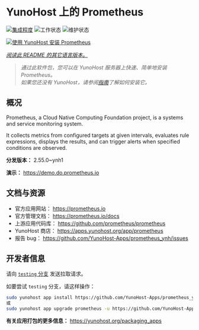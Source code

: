 <!--
注意：此 README 由 <https://github.com/YunoHost/apps/tree/master/tools/readme_generator> 自动生成
请勿手动编辑。
-->

# YunoHost 上的 Prometheus

[![集成程度](https://dash.yunohost.org/integration/prometheus.svg)](https://ci-apps.yunohost.org/ci/apps/prometheus/) ![工作状态](https://ci-apps.yunohost.org/ci/badges/prometheus.status.svg) ![维护状态](https://ci-apps.yunohost.org/ci/badges/prometheus.maintain.svg)

[![使用 YunoHost 安装 Prometheus](https://install-app.yunohost.org/install-with-yunohost.svg)](https://install-app.yunohost.org/?app=prometheus)

*[阅读此 README 的其它语言版本。](./ALL_README.md)*

> *通过此软件包，您可以在 YunoHost 服务器上快速、简单地安装 Prometheus。*  
> *如果您还没有 YunoHost，请参阅[指南](https://yunohost.org/install)了解如何安装它。*

## 概况

Prometheus, a Cloud Native Computing Foundation project, is a systems and service monitoring system.

It collects metrics from configured targets at given intervals, evaluates rule expressions, displays the results, and can trigger alerts when specified conditions are observed.


**分发版本：** 2.55.0~ynh1

**演示：** <https://demo.do.prometheus.io>
## 文档与资源

- 官方应用网站： <https://prometheus.io>
- 官方管理文档： <https://prometheus.io/docs>
- 上游应用代码库： <https://github.com/prometheus/prometheus>
- YunoHost 商店： <https://apps.yunohost.org/app/prometheus>
- 报告 bug： <https://github.com/YunoHost-Apps/prometheus_ynh/issues>

## 开发者信息

请向 [`testing` 分支](https://github.com/YunoHost-Apps/prometheus_ynh/tree/testing) 发送拉取请求。

如要尝试 `testing` 分支，请这样操作：

```bash
sudo yunohost app install https://github.com/YunoHost-Apps/prometheus_ynh/tree/testing --debug
或
sudo yunohost app upgrade prometheus -u https://github.com/YunoHost-Apps/prometheus_ynh/tree/testing --debug
```

**有关应用打包的更多信息：** <https://yunohost.org/packaging_apps>
